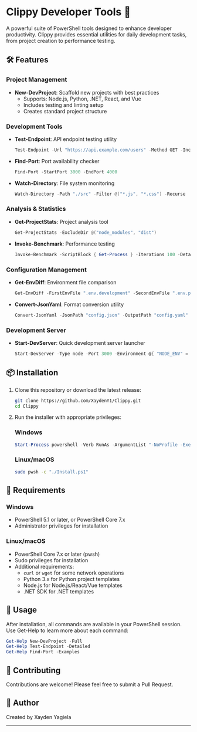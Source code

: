 # Clippy Developer Tools 🚀

A powerful suite of PowerShell tools designed to enhance developer productivity. Clippy provides essential utilities for daily development tasks, from project creation to performance testing.

## 🛠️ Features

### Project Management
- **New-DevProject**: Scaffold new projects with best practices
  - Supports: Node.js, Python, .NET, React, and Vue
  - Includes testing and linting setup
  - Creates standard project structure

### Development Tools
- **Test-Endpoint**: API endpoint testing utility
  ```powershell
  Test-Endpoint -Url "https://api.example.com/users" -Method GET -IncludeLatency
  ```

- **Find-Port**: Port availability checker
  ```powershell
  Find-Port -StartPort 3000 -EndPort 4000
  ```

- **Watch-Directory**: File system monitoring
  ```powershell
  Watch-Directory -Path "./src" -Filter @("*.js", "*.css") -Recurse
  ```

### Analysis & Statistics
- **Get-ProjectStats**: Project analysis tool
  ```powershell
  Get-ProjectStats -ExcludeDir @("node_modules", "dist")
  ```

- **Invoke-Benchmark**: Performance testing
  ```powershell
  Invoke-Benchmark -ScriptBlock { Get-Process } -Iterations 100 -Detailed
  ```

### Configuration Management
- **Get-EnvDiff**: Environment file comparison
  ```powershell
  Get-EnvDiff -FirstEnvFile ".env.development" -SecondEnvFile ".env.production"
  ```

- **Convert-JsonYaml**: Format conversion utility
  ```powershell
  Convert-JsonYaml -JsonPath "config.json" -OutputPath "config.yaml"
  ```

### Development Server
- **Start-DevServer**: Quick development server launcher
  ```powershell
  Start-DevServer -Type node -Port 3000 -Environment @{ "NODE_ENV" = "development" }
  ```

## 📦 Installation

1. Clone this repository or download the latest release:
   ```bash
   git clone https://github.com/XaydenY1/Clippy.git
   cd Clippy
   ```

2. Run the installer with appropriate privileges:

   ### Windows
   ```powershell
   Start-Process powershell -Verb RunAs -ArgumentList "-NoProfile -ExecutionPolicy Bypass -Command `"& '$PWD\Install.ps1'`""
   ```

   ### Linux/macOS
   ```bash
   sudo pwsh -c "./Install.ps1"
   ```

## 🔧 Requirements

### Windows
- PowerShell 5.1 or later, or PowerShell Core 7.x
- Administrator privileges for installation

### Linux/macOS
- PowerShell Core 7.x or later (pwsh)
- Sudo privileges for installation
- Additional requirements:
  - `curl` or `wget` for some network operations
  - Python 3.x for Python project templates
  - Node.js for Node.js/React/Vue templates
  - .NET SDK for .NET templates

## 📖 Usage

After installation, all commands are available in your PowerShell session. Use Get-Help to learn more about each command:

```powershell
Get-Help New-DevProject -Full
Get-Help Test-Endpoint -Detailed
Get-Help Find-Port -Examples
```

## 🤝 Contributing

Contributions are welcome! Please feel free to submit a Pull Request.


## 👤 Author

Created by Xayden Yagiela

---
